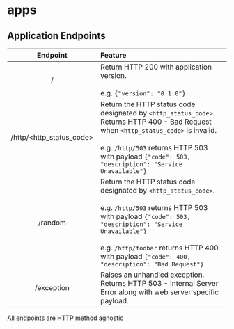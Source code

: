 # apps

## Application Endpoints

|Endpoint|Feature|
| :----: | :---- |
|/|Return HTTP 200 with application version.<br><br>e.g. `{"version": "0.1.0"}`|
|/http/<http_status_code>|Return the HTTP status code designated by `<http_status_code>`. Returns HTTP 400 - Bad Request when `<http_status_code>` is invalid.<br><br>e.g. `/http/503` returns HTTP 503 with payload `{"code": 503, "description": "Service Unavailable"}`|
| /random|Return the HTTP status code designated by `<http_status_code>`.<br><br>e.g. `/http/503` returns HTTP 503 with payload `{"code": 503, "description": "Service Unavailable"}`<br><br> e.g. `/http/foobar` returns HTTP 400 with payload `{"code": 400, "description": "Bad Request"}`|
|/exception|Raises an unhandled exception. Returns HTTP 503 - Internal Server Error along with web server specific payload.|

All endpoints are HTTP method agnostic